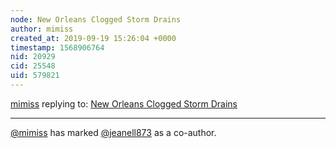 ```yaml
---
node: New Orleans Clogged Storm Drains
author: mimiss
created_at: 2019-09-19 15:26:04 +0000
timestamp: 1568906764
nid: 20929
cid: 25548
uid: 579821
---
```




[mimiss](../profile/mimiss) replying to: [New Orleans Clogged Storm Drains](../notes/wisegrey/09-19-2019/new-orleans-lusher-charter-clogged-storm-drains)

----
 [@mimiss](/profile/mimiss) has marked [@jeanell873](/profile/jeanell873) as a co-author. 